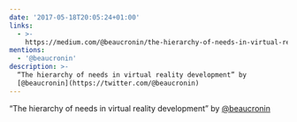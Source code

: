 ```yaml
---
date: '2017-05-18T20:05:24+01:00'
links:
  - >-
    https://medium.com/@beaucronin/the-hierarchy-of-needs-in-virtual-reality-development-4333a4833acc
mentions:
  - '@beaucronin'
description: >-
  “The hierarchy of needs in virtual reality development” by
  [@beaucronin](https://twitter.com/@beaucronin)
---
```

“The hierarchy of needs in virtual reality development” by [@beaucronin](https://twitter.com/@beaucronin) 
